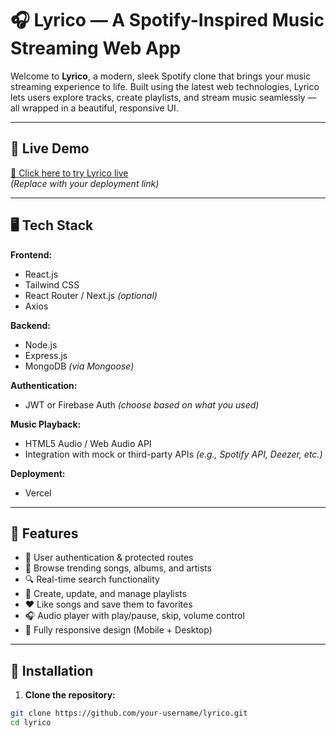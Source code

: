 # 🎧 Lyrico — A Spotify-Inspired Music Streaming Web App

Welcome to **Lyrico**, a modern, sleek Spotify clone that brings your music streaming experience to life. Built using the latest web technologies, Lyrico lets users explore tracks, create playlists, and stream music seamlessly — all wrapped in a beautiful, responsive UI.

---

## 🚀 Live Demo
[🔗 Click here to try Lyrico live](https://your-live-link.com)  
*(Replace with your deployment link)*

---

## 🖥️ Tech Stack

**Frontend:**
- React.js
- Tailwind CSS
- React Router / Next.js *(optional)*
- Axios

**Backend:**
- Node.js
- Express.js
- MongoDB *(via Mongoose)*

**Authentication:**
- JWT or Firebase Auth *(choose based on what you used)*

**Music Playback:**
- HTML5 Audio / Web Audio API
- Integration with mock or third-party APIs *(e.g., Spotify API, Deezer, etc.)*

**Deployment:**
- Vercel 
---

## 🌟 Features

- 🔐 User authentication & protected routes
- 🎵 Browse trending songs, albums, and artists
- 🔍 Real-time search functionality
- 📂 Create, update, and manage playlists
- ❤️ Like songs and save them to favorites
- 🎧 Audio player with play/pause, skip, volume control
- 📱 Fully responsive design (Mobile + Desktop)


---

## 📁 Installation

1. **Clone the repository:**
```bash
git clone https://github.com/your-username/lyrico.git
cd lyrico
